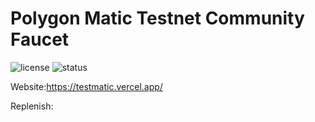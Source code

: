 # Polygon Matic Testnet Community Faucet
![license](https://img.shields.io/github/license/Zaydme/polygon-faucet)
![status](https://img.shields.io/website?down_color=red&down_message=Offline%20%3A%28&up_color=green&up_message=Online%21&url=https%3A%2F%2Ftestmatic.vercel.app%2F)


Website:https://testmatic.vercel.app/

Replenish:
